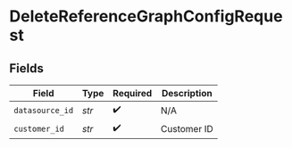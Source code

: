 # DeleteReferenceGraphConfigRequest


## Fields

| Field              | Type               | Required           | Description        |
| ------------------ | ------------------ | ------------------ | ------------------ |
| `datasource_id`    | *str*              | :heavy_check_mark: | N/A                |
| `customer_id`      | *str*              | :heavy_check_mark: | Customer ID        |